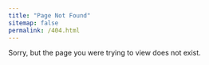 ```yaml
---
title: "Page Not Found"
sitemap: false
permalink: /404.html
---
```


Sorry, but the page you were trying to view does not exist.

<!-- removed the following from the front matter above [excerpt: "Page not found. Your pixels are in another canvas."] to fix an issue that was preventing the site from publishing via github pages -->

